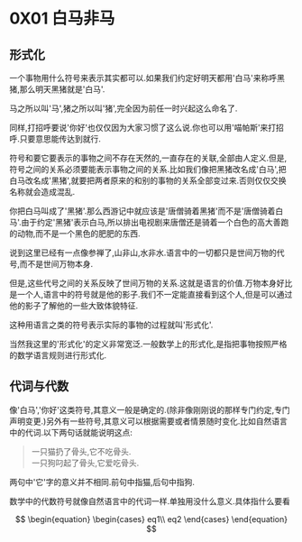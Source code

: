 # 0X01 白马非马

## 形式化

一个事物用什么符号来表示其实都可以.如果我们约定好明天都用'白马'来称呼黑猪,那么明天黑猪就是'白马'.

马之所以叫'马',猪之所以叫'猪',完全因为前任一时兴起这么命名了.

同样,打招呼要说'你好'也仅仅因为大家习惯了这么说.你也可以用'喵帕斯'来打招呼.只要意思能传达到就行.

符号和要它要表示的事物之间不存在天然的,一直存在的关联,全部由人定义.但是,符号之间的关系必须要能表示事物之间的关系.比如我们像把黑猪改名成'白马',把白马改名成'黑猪',就要把两者原来的和别的事物的关系全部变过来.否则仅仅交换名称就会造成混乱.

你把白马叫成了'黑猪'.那么西游记中就应该是'唐僧骑着黑猪'而不是'唐僧骑着白马'.由于约定'黑猪'表示白马,所以排出电视剧来唐僧还是骑着一个白色的高大善跑的动物,而不是一个黑色的肥肥的东西.

说到这里已经有一点像参禅了,山非山,水非水.语言中的一切都只是世间万物的代号,而不是世间万物本身.

但是,这些代号之间的关系反映了世间万物的关系.这就是语言的价值.万物本身好比是一个人,语言中的符号就是他的影子.我们不一定能直接看到这个人,但是可以通过他的影子了解他的一些大致体貌特征.

这种用语言之类的符号表示实际的事物的过程就叫'形式化'.

当然我这里的'形式化'的定义非常宽泛.一般数学上的形式化,是指把事物按照严格的数学语言规则进行形式化.

## 代词与代数

像'白马','你好'这类符号,其意义一般是确定的.(除非像刚刚说的那样专门约定,专门声明变更.)另外有一些符号,其意义可以根据需要或者情景随时变化.比如自然语言中的代词.以下两句话就能说明这点:

>一只猫扔了骨头,它不吃骨头.\
>一只狗叼起了骨头,它爱吃骨头.

两句中'它'字的意义并不相同.前句中指猫,后句中指狗.

数学中的代数符号就像自然语言中的代词一样.单独用没什么意义.具体指什么要看

$$
\begin{equation}
\begin{cases}
eq1\\
eq2
\end{cases}
\end{equation}
$$